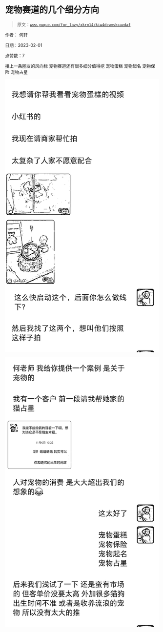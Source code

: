 # 宠物赛道的几个细分方向

> 原文：[`www.yuque.com/for_lazy/xkrm14/kiw4dcwmskcavdaf`](https://www.yuque.com/for_lazy/xkrm14/kiw4dcwmskcavdaf)



作者： 何轩 

日期：2023-02-01 

点赞数：7 

接上一条圈友的风向标 宠物赛道还有很多细分值得挖 宠物蛋糕 宠物起名 宠物保险 宠物占星 

![](img/9847b68b856782b4410eae64be95e8a8.png)  

![](img/9a6a9501aa2726faf832c51f4b922352.png)  

